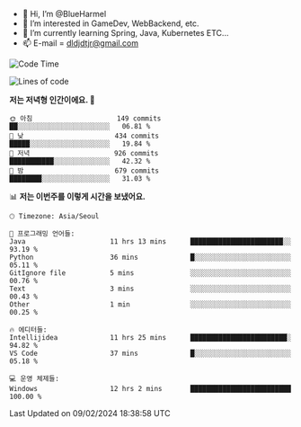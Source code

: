 - 👋 Hi, I’m @BlueHarmel
- 👀 I’m interested in GameDev, WebBackend, etc.
- 🌱 I’m currently learning Spring, Java, Kubernetes ETC...
- 📫 E-mail = dldjdtjr@gmail.com
  <!--START_SECTION:waka-->
![Code Time](http://img.shields.io/badge/Code%20Time-385%20hrs%207%20mins-blue)

![Lines of code](https://img.shields.io/badge/%EC%A0%80%EB%8A%94%20%EC%97%AC%ED%83%9C%EA%B9%8C%EC%A7%80%20-39.8%20million%20%EC%A4%84%EC%9D%98%20%EC%BD%94%EB%93%9C%EB%A5%BC%20%EC%9E%91%EC%84%B1%ED%96%88%EC%96%B4%EC%9A%94.-blue)

**저는 저녁형 인간이에요. 🦉** 

```text
🌞 아침                     149 commits         ██░░░░░░░░░░░░░░░░░░░░░░░   06.81 % 
🌆 낮　                     434 commits         █████░░░░░░░░░░░░░░░░░░░░   19.84 % 
🌃 저녁                     926 commits         ███████████░░░░░░░░░░░░░░   42.32 % 
🌙 밤　                     679 commits         ████████░░░░░░░░░░░░░░░░░   31.03 % 
```


📊 **저는 이번주를 이렇게 시간을 보냈어요.** 

```text
🕑︎ Timezone: Asia/Seoul

💬 프로그래밍 언어들: 
Java                     11 hrs 13 mins      ███████████████████████░░   93.19 % 
Python                   36 mins             █░░░░░░░░░░░░░░░░░░░░░░░░   05.11 % 
GitIgnore file           5 mins              ░░░░░░░░░░░░░░░░░░░░░░░░░   00.76 % 
Text                     3 mins              ░░░░░░░░░░░░░░░░░░░░░░░░░   00.43 % 
Other                    1 min               ░░░░░░░░░░░░░░░░░░░░░░░░░   00.25 % 

🔥 에디터들: 
Intellijidea             11 hrs 25 mins      ████████████████████████░   94.82 % 
VS Code                  37 mins             █░░░░░░░░░░░░░░░░░░░░░░░░   05.18 % 

💻 운영 체제들: 
Windows                  12 hrs 2 mins       █████████████████████████   100.00 % 
```


 Last Updated on 09/02/2024 18:38:58 UTC
<!--END_SECTION:waka-->
<!---
BlueHarmel/BlueHarmel is a ✨ special ✨ repository because its `README.md` (this file) appears on your GitHub profile.
You can click the Preview link to take a look at your changes.
--->

